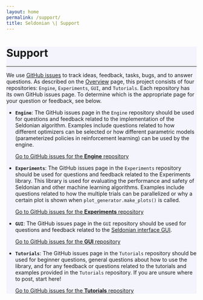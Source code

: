 ```yaml
---
layout: home
permalink: /support/
title: Seldonian \| Support
---
```


<!-- Main Container -->
<div class="container p-3 my-5 border" style="background-color: #f3f4fc;">
<h1 class="mb-3">Support</h1>
<hr class="my-4">
<p>
    We use <a href="https://docs.github.com/en/issues/tracking-your-work-with-issues/about-issues">GitHub issues</a> to track ideas, feedback, tasks, bugs, and to answer questions. As described on the <a href="{{ "/overview" | relative_url }}">Overview</a> page, this project consists of four repositories: <code>Engine</code>, <code>Experiments</code>, <code>GUI</code>, and <code>Tutorials</code>. Each repository has its own GitHub issues page. To determine which is the appropriate page for your question or feedback, see below.
</p>

<ul class="list-group">
    <li class="list-group-item">
        <p>
            <b><code>Engine</code></b>: The GitHub issues page in the <code>Engine</code> repository should be used for questions and feedback related to the implementation of the Seldonian algorithm. Examples include questions related to how different optimizers can be selected or how different parametric models (parameterized policies in reinforcement learning) can be used by the engine.
        </p>
        <a type="button" href="https://github.com/seldonian-toolkit/Engine/issues" class="btn btn-primary mb-3">Go to GitHub issues for the <b>Engine</b> repository</a>
    </li>
    <li class="list-group-item">
        <p>
            <b><code>Experiments</code></b>: The GitHub issues page in the <code>Experiments</code> repository should be used for questions and feedback related to the Experiments library. This library is used for evaluating the performance and safety of Seldonian and other machine learning algorithms. Examples include questions related to how the multiple trials can be parallelized or why a certain plot is shown when <code>plot_generator.make_plots()</code> is called.
        </p>
        <a type="button" href="https://github.com/seldonian-toolkit/Experiments/issues" class="btn btn-primary mb-3">Go to GitHub issues for the <b>Experiments</b> repository</a>
    </li>
    <li class="list-group-item">
        <p>
            <b><code>GUI</code></b>: The GitHub issues page in the <code>GUI</code> repository should be used for questions and feedback related to the <a href="https://seldonian-toolkit.github.io/GUI/build/html/index.html">Seldonian interface GUI</a>. 
        </p>
        <a type="button" href="https://github.com/seldonian-toolkit/GUI/issues" class="btn btn-primary mb-3">Go to GitHub issues for the <b>GUI</b> repository</a>
    </li>
    <li class="list-group-item">
        <p>
            <b><code>Tutorials</code></b>: The GitHub issues page in the <code>Tutorials</code> repository should be used for beginner questions, general questions about how to use the library, and for any feedback or questions related to the tutorials and examples provided in the <code>Tutorials</code> repository. If you are unsure where to post, start here!
        </p>
        <a type="button" href="https://github.com/seldonian-toolkit/Tutorials/issues" class="btn btn-primary mb-3" >Go to GitHub issues for the <b>Tutorials</b> repository</a>
    </li>
</ul>
</div>